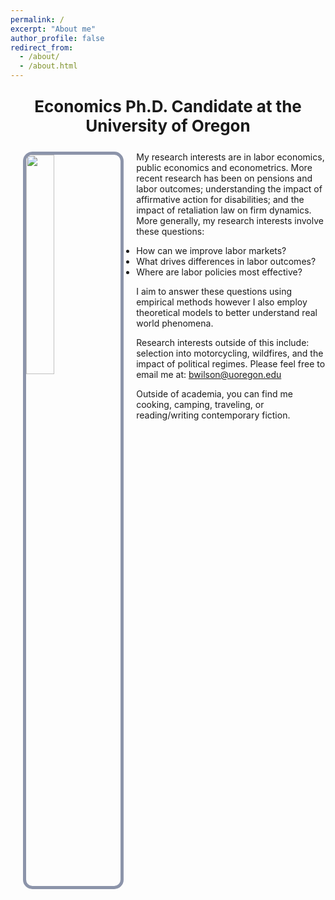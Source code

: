 ```yaml
---
permalink: /
excerpt: "About me"
author_profile: false
redirect_from: 
  - /about/
  - /about.html
---
```


<style>
    /* Center-align the text */
    .center-text {
      text-align: center;
    }
</style>
  
<div class="center-text">
  <p style="font-size: 26px; font-weight: bold;"> Economics Ph.D. Candidate at the University of Oregon</p>
</div>

<style type="text/css">

.page {
    width: 100%;
    min-width: 500px;
    float: right;
    margin-right: 0;
    padding-left: 0;
    padding-right: 0;
    font-size: 18px;
}

</style>

<img 
  style="float: left; margin: 0px 20px; border-radius: 15px; border: 5px solid #8c94aa;"
  src="./images/grad-photo-final.jpg" 
  width="30%">

My research interests are in labor economics, public economics and econometrics. More recent research has been on pensions and labor outcomes; understanding the impact of affirmative action for disabilities; and the impact of retaliation law on firm dynamics. More generally, my research interests involve these questions:

<ul>
  <li>How can we improve labor markets?</li>
  <li>What drives differences in labor outcomes?</li>
  <li>Where are labor policies most effective?</li>
</ul>

I aim to answer these questions using empirical methods however I also employ theoretical models to better understand real world phenomena.

Research interests outside of this include: selection into motorcycling, wildfires, and the impact of political regimes. Please feel free to email me at: <a href = "mailto: bwilson@uoregon.edu">bwilson@uoregon.edu</a>

Outside of academia, you can find me cooking, camping, traveling, or reading/writing contemporary fiction.

